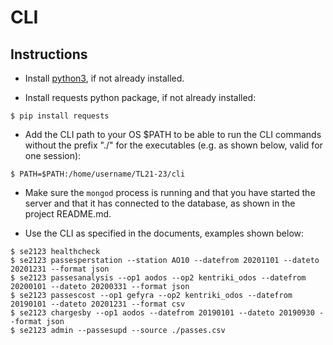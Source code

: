 # CLI

## Instructions
* Install [python3](https://www.python.org/downloads/), if not already installed.

* Install requests python package, if not already installed:
```
$ pip install requests
``` 

* Add the CLI path to your OS $PATH to be able to run the CLI commands without the prefix "./" for the executables (e.g. as shown below, valid for one session):
```
$ PATH=$PATH:/home/username/TL21-23/cli
```

* Make sure the ```mongod``` process is running and that you have started the server and that it has connected to the database, as shown in the project README.md.

* Use the CLI as specified in the documents, examples shown below:
```
$ se2123 healthcheck
$ se2123 passesperstation --station AO10 --datefrom 20201101 --dateto 20201231 --format json
$ se2123 passesanalysis --op1 aodos --op2 kentriki_odos --datefrom 20200101 --dateto 20200331 --format json
$ se2123 passescost --op1 gefyra --op2 kentriki_odos --datefrom 20190101 --dateto 20201231 --format csv
$ se2123 chargesby --op1 aodos --datefrom 20190101 --dateto 20190930 --format json
$ se2123 admin --passesupd --source ./passes.csv
```